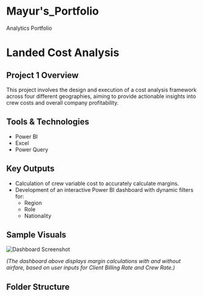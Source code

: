 # Mayur's_Portfolio
Analytics Portfolio
# Landed Cost Analysis

## Project 1 Overview
This project involves the design and execution of a cost analysis framework across four different geographies, aiming to provide actionable insights into crew costs and overall company profitability.

## Tools & Technologies
- Power BI
- Excel
- Power Query

## Key Outputs
- Calculation of crew variable cost to accurately calculate margins.
- Development of an interactive Power BI dashboard with dynamic filters for:
  - Region
  - Role
  - Nationality

## Sample Visuals
![Dashboard Screenshot](images/dashboard_screenshot.png)

*(The dashboard above displays margin calculations with and without airfare, based on user inputs for Client Billing Rate and Crew Rate.)*

## Folder Structure
